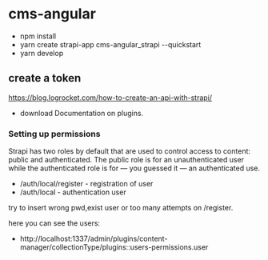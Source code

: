 # cms-angular
* npm install
* yarn create strapi-app cms-angular_strapi --quickstart
* yarn develop


## create a token
https://blog.logrocket.com/how-to-create-an-api-with-strapi/
* download Documentation on plugins.

### Setting up permissions
Strapi has two roles by default that are used to control access to content: public and authenticated. 
The public role is for an unauthenticated user while the authenticated role is for — you guessed it — an authenticated use.
* /auth/local/register - registration of user
* /auth/local - authentication user

try to insert wrong pwd,exist user or too many attempts on /register.

here you can see the users:
* http://localhost:1337/admin/plugins/content-manager/collectionType/plugins::users-permissions.user



